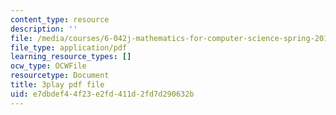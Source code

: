 ```yaml
---
content_type: resource
description: ''
file: /media/courses/6-042j-mathematics-for-computer-science-spring-2015/e7dbdef44f23e2fd411d2fd7d290632b_bHvMYZvZp7Y.pdf
file_type: application/pdf
learning_resource_types: []
ocw_type: OCWFile
resourcetype: Document
title: 3play pdf file
uid: e7dbdef4-4f23-e2fd-411d-2fd7d290632b
---
```

